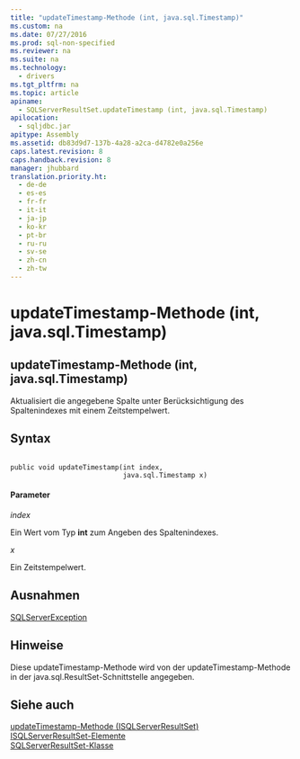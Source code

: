 ```yaml
---
title: "updateTimestamp-Methode (int, java.sql.Timestamp)"
ms.custom: na
ms.date: 07/27/2016
ms.prod: sql-non-specified
ms.reviewer: na
ms.suite: na
ms.technology: 
  - drivers
ms.tgt_pltfrm: na
ms.topic: article
apiname: 
  - SQLServerResultSet.updateTimestamp (int, java.sql.Timestamp)
apilocation: 
  - sqljdbc.jar
apitype: Assembly
ms.assetid: db83d9d7-137b-4a28-a2ca-d4782e0a256e
caps.latest.revision: 8
caps.handback.revision: 8
manager: jhubbard
translation.priority.ht: 
  - de-de
  - es-es
  - fr-fr
  - it-it
  - ja-jp
  - ko-kr
  - pt-br
  - ru-ru
  - sv-se
  - zh-cn
  - zh-tw
---
```

# updateTimestamp-Methode (int, java.sql.Timestamp)
    
## updateTimestamp\-Methode \(int, java.sql.Timestamp\)  
 Aktualisiert die angegebene Spalte unter Berücksichtigung des Spaltenindexes mit einem Zeitstempelwert.  
  
## Syntax  
  
```  
  
public void updateTimestamp(int index,  
                            java.sql.Timestamp x)  
```  
  
#### Parameter  
 *index*  
  
 Ein Wert vom Typ **int** zum Angeben des Spaltenindexes.  
  
 *x*  
  
 Ein Zeitstempelwert.  
  
## Ausnahmen  
 [SQLServerException](../content/SQLServerException-Class.md)  
  
## Hinweise  
 Diese updateTimestamp\-Methode wird von der updateTimestamp\-Methode in der java.sql.ResultSet\-Schnittstelle angegeben.  
  
## Siehe auch  
 [updateTimestamp-Methode &#40;ISQLServerResultSet&#41;](../content/updateTimestamp-Method--SQLServerResultSet-.md)   
 [ISQLServerResultSet-Elemente](../content/SQLServerResultSet-Members.md)   
 [SQLServerResultSet-Klasse](../content/SQLServerResultSet-Class.md)  
  
  